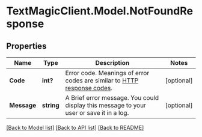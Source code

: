 # TextMagicClient.Model.NotFoundResponse
## Properties

Name | Type | Description | Notes
------------ | ------------- | ------------- | -------------
**Code** | **int?** | Error code. Meanings of error codes are similar to [HTTP response codes](https://en.wikipedia.org/wiki/List_of_HTTP_status_codes). | [optional] 
**Message** | **string** | A Brief error message. You could display this message to your user or save it in a log. | [optional] 

[[Back to Model list]](../README.md#documentation-for-models) [[Back to API list]](../README.md#documentation-for-api-endpoints) [[Back to README]](../README.md)

